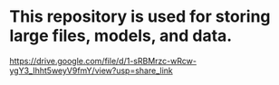 # This repository is used for storing large files, models, and data.
https://drive.google.com/file/d/1-sRBMrzc-wRcw-ygY3_Ihht5weyV9fmY/view?usp=share_link
